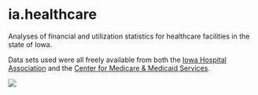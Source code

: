 # ia.healthcare
Analyses of financial and utilization statistics for healthcare facilities in the state of Iowa. 

Data sets used were all freely available from both the [Iowa Hospital Association](http://iowahospitalfacts.com/Documents/Iowa_Hospital_Data.pdf) and the [Center for Medicare & Medicaid Services](https://data.medicare.gov/data/archives/hospital-compare). 

![](https://i.imgur.com/fRFdXRf.png)
